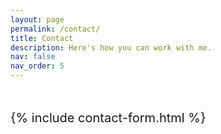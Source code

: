 ```yaml
---
layout: page
permalink: /contact/
title: Contact
description: Here's how you can work with me.
nav: false
nav_order: 5
---
```

<!-- <iframe src="https://docs.google.com/forms/d/e/1FAIpQLSdw_pvTXWeLi-0jVwf1i8bz2wZdZmFr3T6EYyKD4OcKkH61tg/viewform?embedded=true" width="640" height="810" frameborder="0" marginheight="0" marginwidth="0">Loading…</iframe> -->
<br><br>
<span style="font-size: 20px;">
{% include contact-form.html %}
